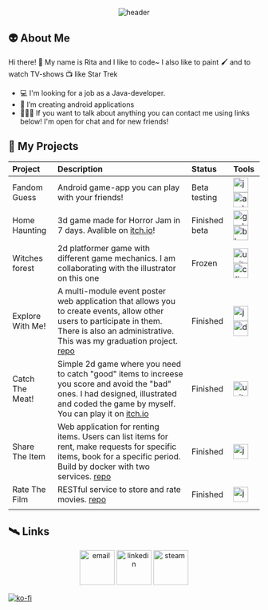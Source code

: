 <p align="center"> <img src="https://i.ibb.co/KXB7K6j/star3.png" alt="header"/> </p>


## 👽 About Me
Hi there! 👋 My name is Rita and I like to code~
I also like to paint 🖌️ and to watch TV-shows 📺 like Star Trek 

- 💻 I'm looking for a job as a Java-developer.
- 🌱 I’m creating android applications
- 🧑‍🤝‍🧑 If you want to talk about anything you can contact me using links below! I'm open for chat and for new friends! 

<!-- ![Top Langs](https://github-readme-stats.vercel.app/api/top-langs/?username=GoncharMV&hide=TeX&layout=compact) -->
 
## 👾 My Projects
| Project | Description | Status | Tools |
|:------|:---------------|:------|:------|
| Fandom Guess  |Android game-app you can play with your friends! |Beta testing| <img src="https://cdn4.iconfinder.com/data/icons/logos-and-brands/512/181_Java_logo_logos-512.png" width=30px alt="java"/> <img src="https://upload.wikimedia.org/wikipedia/commons/thumb/c/c1/Android_Studio_icon_%282023%29.svg/1024px-Android_Studio_icon_%282023%29.svg.png" width=30px alt="android-studio"/> |
| Home Haunting  |3d game made for Horror Jam in 7 days. Avalible on [itch.io](https://grettastic.itch.io/home-haunting)! |Finished beta| <img src="https://upload.wikimedia.org/wikipedia/commons/thumb/6/6a/Godot_icon.svg/1200px-Godot_icon.svg.png" width=30px alt="godot"/> <img src="https://upload.wikimedia.org/wikipedia/commons/thumb/0/0c/Blender_logo_no_text.svg/768px-Blender_logo_no_text.svg.png?20210507122249" width=30px alt="blender"/> |
| Witches forest  |2d platformer game with different game mechanics. I am collaborating with the illustrator on this one |Frozen| <img src="https://cdn-icons-png.flaticon.com/512/5969/5969294.png" width=30px alt="unity"/> <img src="https://seeklogo.com/images/C/c-sharp-c-logo-02F17714BA-seeklogo.com.png" width=30px alt="c#"/> |
|Explore With Me! |A multi-module event poster web application that allows you to create events, allow other users to participate in them. There is also an administrative. This was my graduation project. [repo](https://github.com/GoncharMV/java-explore-with-me)|Finished | <img src="https://cdn4.iconfinder.com/data/icons/logos-and-brands/512/181_Java_logo_logos-512.png" width=30px alt="java"/> <img src="https://www.docker.com/wp-content/uploads/2022/03/Moby-logo.png" width=30px alt="docker"/>  |
| Catch The Meat! | Simple 2d game where you need to catch "good" items to increese you score and avoid the "bad" ones. I had designed, illustrated and coded the game by myself. You can play it on [itch.io](https://grettastic.itch.io/catch-the-meat) |Finished   | <img src="https://cdn-icons-png.flaticon.com/512/5969/5969294.png" width=30px alt="unity"/>  | 
|Share The Item |Web application for renting items. Users can list items for rent, make requests for specific items, book for a specific period. Build by docker with two services. [repo](https://github.com/GoncharMV/java-shareit) |Finished| <img src="https://cdn4.iconfinder.com/data/icons/logos-and-brands/512/181_Java_logo_logos-512.png" width=30px alt="java"/> |
|Rate The Film | RESTful service to store and rate movies. [repo](https://github.com/GoncharMV/java-filmorate) | Finished| <img src="https://cdn4.iconfinder.com/data/icons/logos-and-brands/512/181_Java_logo_logos-512.png" width=30px alt="java"/>|
|                 |               |           |    |

## 🛰️ Links
<p align="center">
<a href="https://mail.google.com/mail/?view=cm&source=mailto&to=gonchar.m.v.95@gmail.com" ><img src="https://img.icons8.com/color/96/000000/gmail.png" width=70px alt="email"/></a>
<a href="https://www.linkedin.com/in/gonchar-mv/" ><img src="https://img.icons8.com/color/96/000000/linkedin.png" width=70px alt="linkedin"/></a>
<a href="https://steamcommunity.com/id/dziva90"><img src="https://img.icons8.com/fluent/96/000000/steam.png" width=70px alt="steam"/></a>
</p>

[![ko-fi](https://ko-fi.com/img/githubbutton_sm.svg)](https://ko-fi.com/O5O0KOS9T)

<!-- [![GitHub Streak](https://streak-stats.demolab.com/?user=GoncharMV)](https://git.io/streak-stats) -->

<!--
**GoncharMV/GoncharMV** is a ✨ _special_ ✨ repository because its `README.md` (this file) appears on your GitHub profile.

Here are some ideas to get you started:

- 🔭 I’m currently working on ...
- 🌱 I’m currently learning ...
- 👯 I’m looking to collaborate on ...
- 🤔 I’m looking for help with ...
- 💬 Ask me about ...
- 📫 How to reach me: ...
- 😄 Pronouns: ...
- ⚡ Fun fact: ...
-->
